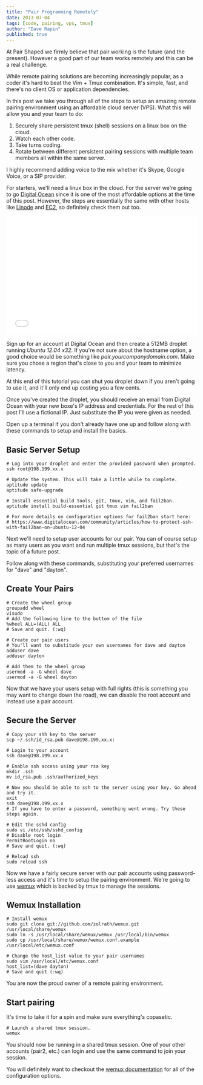```yaml
---
title: "Pair Programming Remotely"
date: 2013-07-04
tags: [code, pairing, vps, tmux]
author: "Dave Rapin"
published: true
---
```


At Pair Shaped we firmly believe that pair working is the future (and the present). However a good part of our team works remotely and this can be a real challenge.

While remote pairing solutions are becoming increasingly popular, as a coder it's hard to beat the Vim + Tmux combination. It's simple, fast, and there's no client OS or application dependencies.

In this post we take you through all of the steps to setup an amazing remote pairing environment using an affordable cloud server (VPS). What this will allow you and your team to do:

1. Securely share persistent tmux (shell) sessions on a linux box on the cloud.
2. Watch each other code.
3. Take turns coding.
4. Rotate between different persistent pairing sessions with multiple team members all within the same server.

I highly recommend adding voice to the mix whether it's Skype, Google Voice, or a SIP provider.

For starters, we'll need a linux box in the cloud. For the server we're going to go [Digital Ocean](https://www.digitalocean.com) since it is one of the most affordable options at the time of this post. However, the steps are essentially the same with other hosts like [Linode](https://www.linode.com/) and [EC2](http://aws.amazon.com/ec2/), so definitely check them out too.

<div class="blog-content__video-wrapper">
  <iframe width="100%" height="315" src="//www.youtube.com/embed/aU7W4O9a61o" frameborder="0" allowfullscreen></iframe>
</div>

Sign up for an account at Digital Ocean and then create a 512MB droplet running <em>Ubuntu 12.04 x32</em>. If you're not sure about the hostname option, a good choice would be something like <em>pair.yourcompanydomain.com</em>. Make sure you chose a region that's close to you and your team to minimize latency.

At this end of this tutorial you can shut you droplet down if you aren't going to use it, and it'll only end up costing you a few cents.

Once you've created the droplet, you should receive an email from Digital Ocean with your new boxe's IP address and credentials. For the rest of this post I'll use a fictional IP. Just substitute the IP you were given as needed.

Open up a terminal if you don't already have one up and follow along with these commands to setup and install the basics.


## Basic Server Setup

    # Log into your droplet and enter the provided password when prompted.
    ssh root@198.199.xx.x

    # Update the system. This will take a little while to complete.
    aptitude update
    aptitude safe-upgrade

    # Install essential build tools, git, tmux, vim, and fail2ban.
    aptitude install build-essential git tmux vim fail2ban

    # For more details on configuration options for fail2ban start here:
    # https://www.digitalocean.com/community/articles/how-to-protect-ssh-with-fail2ban-on-ubuntu-12-04

Next we'll need to setup user accounts for our pair. You can of course setup as many users as you want and run multiple tmux sessions, but that's the topic of a future post.

Follow along with these commands, substituting your preferred usernames for "dave" and "dayton".


## Create Your Pairs

    # Create the wheel group
    groupadd wheel
    visudo
    # Add the following line to the bottom of the file
    %wheel ALL=(ALL) ALL
    # Save and quit. (:wq)

    # Create our pair users
    # You'll want to substitude your own usernames for dave and dayton
    adduser dave
    adduser dayton

    # Add them to the wheel group
    usermod -a -G wheel dave
    usermod -a -G wheel dayton

Now that we have your users setup with full rights (this is something you may want to change down the road), we can disable the root account and instead use a pair account.

## Secure the Server

    # Copy your shh key to the server
    scp ~/.ssh/id_rsa.pub dave@198.199.xx.x:

    # Login to your account
    ssh dave@198.199.xx.x

    # Enable ssh access using your rsa key
    mkdir .ssh
    mv id_rsa.pub .ssh/authorized_keys

    # Now you should be able to ssh to the server using your key. Go ahead and try it. 
    exit
    ssh dave@198.199.xx.x
    # If you have to enter a password, something went wrong. Try these steps again.

    # Edit the sshd config
    sudo vi /etc/ssh/sshd_config
    # Disable root login
    PermitRootLogin no
    # Save and quit. (:wq)

    # Reload ssh
    sudo reload ssh

Now we have a fairly secure server with our pair accounts using password-less access and it's time to setup the pairing environment. We're going to use [wemux](https://github.com/zolrath/wemux) which is backed by tmux to manage the sessions.


## Wemux Installation

    # Install wemux
    sudo git clone git://github.com/zolrath/wemux.git /usr/local/share/wemux
    sudo ln -s /usr/local/share/wemux/wemux /usr/local/bin/wemux
    sudo cp /usr/local/share/wemux/wemux.conf.example /usr/local/etc/wemux.conf

    # Change the host_list value to your pair usernames
    sudo vim /usr/local/etc/wemux.conf
    host_list=(dave dayton)
    # Save and quit (:wq)

You are now the proud owner of a remote pairing environment.


## Start pairing

It's time to take it for a spin and make sure everything's copasetic.

    # Launch a shared tmux session.
    wemux

You should now be running in a shared tmux session. One of your other accounts (pair2, etc.) can login and use the same command to join your session.

You will definitely want to checkout the [wemux documentation](https://github.com/zolrath/wemux) for all of the configuration options.
